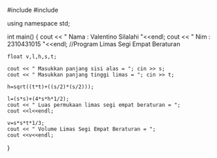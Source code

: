 #include <iostream>
#include <cmath>

using namespace std;

int main()
{
    cout << " Nama : Valentino Silalahi "<<endl;
    cout << " Nim  : 2310431015 "<<endl;
    //Program Limas Segi Empat Beraturan

    float v,l,h,s,t;

    cout << " Masukkan panjang sisi alas = "; cin >> s;
    cout << " Masukkan panjang tinggi limas = "; cin >> t;

    h=sqrt((t*t)+((s/2)*(s/2)));

    l=(s*s)+(4*s*h*1/2);
    cout << " Luas permukaan limas segi empat beraturan = ";
    cout <<l<<endl;

    v=s*s*t*1/3;
    cout << " Volume Limas Segi Empat Beraturan = ";
    cout <<v<<endl;
}
